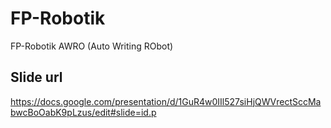 # FP-Robotik
FP-Robotik AWRO (Auto Writing RObot)

## Slide url
https://docs.google.com/presentation/d/1GuR4w0IIl527siHjQWVrectSccMabwcBoOabK9pLzus/edit#slide=id.p
